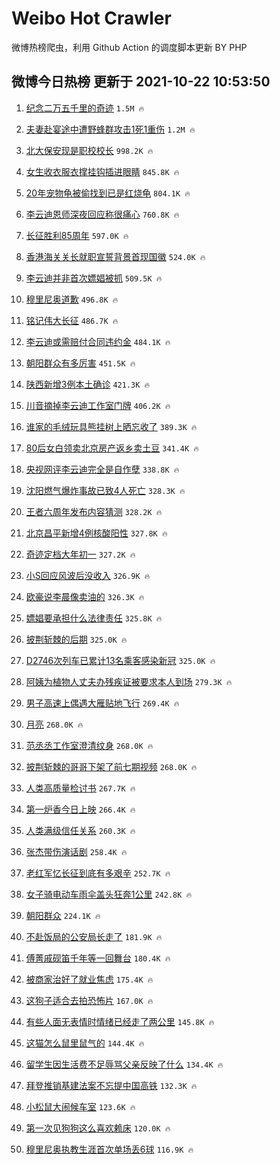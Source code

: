 # Weibo Hot Crawler 



微博热榜爬虫，利用 Github Action 的调度脚本更新 BY PHP 


## 微博今日热榜 更新于 2021-10-22 10:53:50 
1. [纪念二万五千里的奇迹](https://s.weibo.com/weibo?q=%23%E7%BA%AA%E5%BF%B5%E4%BA%8C%E4%B8%87%E4%BA%94%E5%8D%83%E9%87%8C%E7%9A%84%E5%A5%87%E8%BF%B9%23&Refer=top) `1.5M 🔥` 

1. [夫妻赴宴途中遭野蜂群攻击1死1重伤](https://s.weibo.com/weibo?q=%23%E5%A4%AB%E5%A6%BB%E8%B5%B4%E5%AE%B4%E9%80%94%E4%B8%AD%E9%81%AD%E9%87%8E%E8%9C%82%E7%BE%A4%E6%94%BB%E5%87%BB1%E6%AD%BB1%E9%87%8D%E4%BC%A4%23&Refer=top) `1.2M 🔥` 

1. [北大保安现是职校校长](https://s.weibo.com/weibo?q=%23%E5%8C%97%E5%A4%A7%E4%BF%9D%E5%AE%89%E7%8E%B0%E6%98%AF%E8%81%8C%E6%A0%A1%E6%A0%A1%E9%95%BF%23&Refer=top) `998.2K 🔥` 

1. [女生收衣服衣撑挂钩插进眼睛](https://s.weibo.com/weibo?q=%23%E5%A5%B3%E7%94%9F%E6%94%B6%E8%A1%A3%E6%9C%8D%E8%A1%A3%E6%92%91%E6%8C%82%E9%92%A9%E6%8F%92%E8%BF%9B%E7%9C%BC%E7%9D%9B%23&Refer=top) `845.8K 🔥` 

1. [20年宠物龟被偷找到已是红烧龟](https://s.weibo.com/weibo?q=%2320%E5%B9%B4%E5%AE%A0%E7%89%A9%E9%BE%9F%E8%A2%AB%E5%81%B7%E6%89%BE%E5%88%B0%E5%B7%B2%E6%98%AF%E7%BA%A2%E7%83%A7%E9%BE%9F%23&Refer=top) `804.1K 🔥` 

1. [李云迪恩师深夜回应称很痛心](https://s.weibo.com/weibo?q=%23%E6%9D%8E%E4%BA%91%E8%BF%AA%E6%81%A9%E5%B8%88%E6%B7%B1%E5%A4%9C%E5%9B%9E%E5%BA%94%E7%A7%B0%E5%BE%88%E7%97%9B%E5%BF%83%23&Refer=top) `760.8K 🔥` 

1. [长征胜利85周年](https://s.weibo.com/weibo?q=%23%E9%95%BF%E5%BE%81%E8%83%9C%E5%88%A985%E5%91%A8%E5%B9%B4%23&Refer=top) `597.0K 🔥` 

1. [香港海关关长就职宣誓背景首现国徽](https://s.weibo.com/weibo?q=%23%E9%A6%99%E6%B8%AF%E6%B5%B7%E5%85%B3%E5%85%B3%E9%95%BF%E5%B0%B1%E8%81%8C%E5%AE%A3%E8%AA%93%E8%83%8C%E6%99%AF%E9%A6%96%E7%8E%B0%E5%9B%BD%E5%BE%BD%23&Refer=top) `524.0K 🔥` 

1. [李云迪并非首次嫖娼被抓](https://s.weibo.com/weibo?q=%23%E6%9D%8E%E4%BA%91%E8%BF%AA%E5%B9%B6%E9%9D%9E%E9%A6%96%E6%AC%A1%E5%AB%96%E5%A8%BC%E8%A2%AB%E6%8A%93%23&Refer=top) `509.5K 🔥` 

1. [穆里尼奥道歉](https://s.weibo.com/weibo?q=%23%E7%A9%86%E9%87%8C%E5%B0%BC%E5%A5%A5%E9%81%93%E6%AD%89%23&Refer=top) `496.8K 🔥` 

1. [铭记伟大长征](https://s.weibo.com/weibo?q=%23%E9%93%AD%E8%AE%B0%E4%BC%9F%E5%A4%A7%E9%95%BF%E5%BE%81%23&Refer=top) `486.7K 🔥` 

1. [李云迪或需赔付合同违约金](https://s.weibo.com/weibo?q=%23%E6%9D%8E%E4%BA%91%E8%BF%AA%E6%88%96%E9%9C%80%E8%B5%94%E4%BB%98%E5%90%88%E5%90%8C%E8%BF%9D%E7%BA%A6%E9%87%91%23&Refer=top) `484.1K 🔥` 

1. [朝阳群众有多厉害](https://s.weibo.com/weibo?q=%23%E6%9C%9D%E9%98%B3%E7%BE%A4%E4%BC%97%E6%9C%89%E5%A4%9A%E5%8E%89%E5%AE%B3%23&Refer=top) `451.5K 🔥` 

1. [陕西新增3例本土确诊](https://s.weibo.com/weibo?q=%23%E9%99%95%E8%A5%BF%E6%96%B0%E5%A2%9E3%E4%BE%8B%E6%9C%AC%E5%9C%9F%E7%A1%AE%E8%AF%8A%23&Refer=top) `421.3K 🔥` 

1. [川音摘掉李云迪工作室门牌](https://s.weibo.com/weibo?q=%23%E5%B7%9D%E9%9F%B3%E6%91%98%E6%8E%89%E6%9D%8E%E4%BA%91%E8%BF%AA%E5%B7%A5%E4%BD%9C%E5%AE%A4%E9%97%A8%E7%89%8C%23&Refer=top) `406.2K 🔥` 

1. [谁家的毛绒玩具熊挂树上晒忘收了](https://s.weibo.com/weibo?q=%23%E8%B0%81%E5%AE%B6%E7%9A%84%E6%AF%9B%E7%BB%92%E7%8E%A9%E5%85%B7%E7%86%8A%E6%8C%82%E6%A0%91%E4%B8%8A%E6%99%92%E5%BF%98%E6%94%B6%E4%BA%86%23&Refer=top) `389.3K 🔥` 

1. [80后女白领卖北京房产返乡卖土豆](https://s.weibo.com/weibo?q=%2380%E5%90%8E%E5%A5%B3%E7%99%BD%E9%A2%86%E5%8D%96%E5%8C%97%E4%BA%AC%E6%88%BF%E4%BA%A7%E8%BF%94%E4%B9%A1%E5%8D%96%E5%9C%9F%E8%B1%86%23&Refer=top) `341.4K 🔥` 

1. [央视网评李云迪完全是自作孽](https://s.weibo.com/weibo?q=%23%E5%A4%AE%E8%A7%86%E7%BD%91%E8%AF%84%E6%9D%8E%E4%BA%91%E8%BF%AA%E5%AE%8C%E5%85%A8%E6%98%AF%E8%87%AA%E4%BD%9C%E5%AD%BD%23&Refer=top) `338.8K 🔥` 

1. [沈阳燃气爆炸事故已致4人死亡](https://s.weibo.com/weibo?q=%23%E6%B2%88%E9%98%B3%E7%87%83%E6%B0%94%E7%88%86%E7%82%B8%E4%BA%8B%E6%95%85%E5%B7%B2%E8%87%B44%E4%BA%BA%E6%AD%BB%E4%BA%A1%23&Refer=top) `328.3K 🔥` 

1. [王者六周年发布内容猜测](https://s.weibo.com/weibo?q=%23%E7%8E%8B%E8%80%85%E5%85%AD%E5%91%A8%E5%B9%B4%E5%8F%91%E5%B8%83%E5%86%85%E5%AE%B9%E7%8C%9C%E6%B5%8B%23&Refer=top) `328.2K 🔥` 

1. [北京昌平新增4例核酸阳性](https://s.weibo.com/weibo?q=%23%E5%8C%97%E4%BA%AC%E6%98%8C%E5%B9%B3%E6%96%B0%E5%A2%9E4%E4%BE%8B%E6%A0%B8%E9%85%B8%E9%98%B3%E6%80%A7%23&Refer=top) `327.8K 🔥` 

1. [奇迹定档大年初一](https://s.weibo.com/weibo?q=%23%E5%A5%87%E8%BF%B9%E5%AE%9A%E6%A1%A3%E5%A4%A7%E5%B9%B4%E5%88%9D%E4%B8%80%23&Refer=top) `327.2K 🔥` 

1. [小S回应风波后没收入](https://s.weibo.com/weibo?q=%23%E5%B0%8FS%E5%9B%9E%E5%BA%94%E9%A3%8E%E6%B3%A2%E5%90%8E%E6%B2%A1%E6%94%B6%E5%85%A5%23&Refer=top) `326.9K 🔥` 

1. [欧豪说李晨像卖油的](https://s.weibo.com/weibo?q=%23%E6%AC%A7%E8%B1%AA%E8%AF%B4%E6%9D%8E%E6%99%A8%E5%83%8F%E5%8D%96%E6%B2%B9%E7%9A%84%23&Refer=top) `326.3K 🔥` 

1. [嫖娼要承担什么法律责任](https://s.weibo.com/weibo?q=%23%E5%AB%96%E5%A8%BC%E8%A6%81%E6%89%BF%E6%8B%85%E4%BB%80%E4%B9%88%E6%B3%95%E5%BE%8B%E8%B4%A3%E4%BB%BB%23&Refer=top) `325.8K 🔥` 

1. [披荆斩棘的后期](https://s.weibo.com/weibo?q=%23%E6%8A%AB%E8%8D%86%E6%96%A9%E6%A3%98%E7%9A%84%E5%90%8E%E6%9C%9F%23&Refer=top) `325.0K 🔥` 

1. [D2746次列车已累计13名乘客感染新冠](https://s.weibo.com/weibo?q=%23D2746%E6%AC%A1%E5%88%97%E8%BD%A6%E5%B7%B2%E7%B4%AF%E8%AE%A113%E5%90%8D%E4%B9%98%E5%AE%A2%E6%84%9F%E6%9F%93%E6%96%B0%E5%86%A0%23&Refer=top) `325.0K 🔥` 

1. [阿姨为植物人丈夫办残疾证被要求本人到场](https://s.weibo.com/weibo?q=%23%E9%98%BF%E5%A7%A8%E4%B8%BA%E6%A4%8D%E7%89%A9%E4%BA%BA%E4%B8%88%E5%A4%AB%E5%8A%9E%E6%AE%8B%E7%96%BE%E8%AF%81%E8%A2%AB%E8%A6%81%E6%B1%82%E6%9C%AC%E4%BA%BA%E5%88%B0%E5%9C%BA%23&Refer=top) `279.3K 🔥` 

1. [男子高速上偶遇大雁贴地飞行](https://s.weibo.com/weibo?q=%23%E7%94%B7%E5%AD%90%E9%AB%98%E9%80%9F%E4%B8%8A%E5%81%B6%E9%81%87%E5%A4%A7%E9%9B%81%E8%B4%B4%E5%9C%B0%E9%A3%9E%E8%A1%8C%23&Refer=top) `269.4K 🔥` 

1. [月亮](https://s.weibo.com/weibo?q=%E6%9C%88%E4%BA%AE&Refer=top) `268.0K 🔥` 

1. [范丞丞工作室澄清纹身](https://s.weibo.com/weibo?q=%23%E8%8C%83%E4%B8%9E%E4%B8%9E%E5%B7%A5%E4%BD%9C%E5%AE%A4%E6%BE%84%E6%B8%85%E7%BA%B9%E8%BA%AB%23&Refer=top) `268.0K 🔥` 

1. [披荆斩棘的哥哥下架了前七期视频](https://s.weibo.com/weibo?q=%23%E6%8A%AB%E8%8D%86%E6%96%A9%E6%A3%98%E7%9A%84%E5%93%A5%E5%93%A5%E4%B8%8B%E6%9E%B6%E4%BA%86%E5%89%8D%E4%B8%83%E6%9C%9F%E8%A7%86%E9%A2%91%23&Refer=top) `268.0K 🔥` 

1. [人类高质量检讨书](https://s.weibo.com/weibo?q=%23%E4%BA%BA%E7%B1%BB%E9%AB%98%E8%B4%A8%E9%87%8F%E6%A3%80%E8%AE%A8%E4%B9%A6%23&Refer=top) `267.7K 🔥` 

1. [第一炉香今日上映](https://s.weibo.com/weibo?q=%23%E7%AC%AC%E4%B8%80%E7%82%89%E9%A6%99%E4%BB%8A%E6%97%A5%E4%B8%8A%E6%98%A0%23&Refer=top) `266.4K 🔥` 

1. [人类满级信任关系](https://s.weibo.com/weibo?q=%23%E4%BA%BA%E7%B1%BB%E6%BB%A1%E7%BA%A7%E4%BF%A1%E4%BB%BB%E5%85%B3%E7%B3%BB%23&Refer=top) `260.3K 🔥` 

1. [张杰带伤演话剧](https://s.weibo.com/weibo?q=%23%E5%BC%A0%E6%9D%B0%E5%B8%A6%E4%BC%A4%E6%BC%94%E8%AF%9D%E5%89%A7%23&Refer=top) `258.4K 🔥` 

1. [老红军忆长征到底有多艰辛](https://s.weibo.com/weibo?q=%23%E8%80%81%E7%BA%A2%E5%86%9B%E5%BF%86%E9%95%BF%E5%BE%81%E5%88%B0%E5%BA%95%E6%9C%89%E5%A4%9A%E8%89%B0%E8%BE%9B%23&Refer=top) `252.7K 🔥` 

1. [女子骑电动车雨伞盖头狂奔1公里](https://s.weibo.com/weibo?q=%23%E5%A5%B3%E5%AD%90%E9%AA%91%E7%94%B5%E5%8A%A8%E8%BD%A6%E9%9B%A8%E4%BC%9E%E7%9B%96%E5%A4%B4%E7%8B%82%E5%A5%941%E5%85%AC%E9%87%8C%23&Refer=top) `242.8K 🔥` 

1. [朝阳群众](https://s.weibo.com/weibo?q=%E6%9C%9D%E9%98%B3%E7%BE%A4%E4%BC%97&Refer=top) `224.1K 🔥` 

1. [不赴饭局的公安局长走了](https://s.weibo.com/weibo?q=%23%E4%B8%8D%E8%B5%B4%E9%A5%AD%E5%B1%80%E7%9A%84%E5%85%AC%E5%AE%89%E5%B1%80%E9%95%BF%E8%B5%B0%E4%BA%86%23&Refer=top) `181.9K 🔥` 

1. [傅菁戚砚笛千年等一回舞台](https://s.weibo.com/weibo?q=%23%E5%82%85%E8%8F%81%E6%88%9A%E7%A0%9A%E7%AC%9B%E5%8D%83%E5%B9%B4%E7%AD%89%E4%B8%80%E5%9B%9E%E8%88%9E%E5%8F%B0%23&Refer=top) `180.4K 🔥` 

1. [被商家治好了就业焦虑](https://s.weibo.com/weibo?q=%23%E8%A2%AB%E5%95%86%E5%AE%B6%E6%B2%BB%E5%A5%BD%E4%BA%86%E5%B0%B1%E4%B8%9A%E7%84%A6%E8%99%91%23&Refer=top) `175.4K 🔥` 

1. [这狗子适合去拍恐怖片](https://s.weibo.com/weibo?q=%23%E8%BF%99%E7%8B%97%E5%AD%90%E9%80%82%E5%90%88%E5%8E%BB%E6%8B%8D%E6%81%90%E6%80%96%E7%89%87%23&Refer=top) `167.0K 🔥` 

1. [有些人面无表情时情绪已经走了两公里](https://s.weibo.com/weibo?q=%E6%9C%89%E4%BA%9B%E4%BA%BA%E9%9D%A2%E6%97%A0%E8%A1%A8%E6%83%85%E6%97%B6%E6%83%85%E7%BB%AA%E5%B7%B2%E7%BB%8F%E8%B5%B0%E4%BA%86%E4%B8%A4%E5%85%AC%E9%87%8C&Refer=top) `145.8K 🔥` 

1. [这猫怎么鼠里鼠气的](https://s.weibo.com/weibo?q=%23%E8%BF%99%E7%8C%AB%E6%80%8E%E4%B9%88%E9%BC%A0%E9%87%8C%E9%BC%A0%E6%B0%94%E7%9A%84%23&Refer=top) `144.4K 🔥` 

1. [留学生因生活费不足辱骂父亲反映了什么](https://s.weibo.com/weibo?q=%23%E7%95%99%E5%AD%A6%E7%94%9F%E5%9B%A0%E7%94%9F%E6%B4%BB%E8%B4%B9%E4%B8%8D%E8%B6%B3%E8%BE%B1%E9%AA%82%E7%88%B6%E4%BA%B2%E5%8F%8D%E6%98%A0%E4%BA%86%E4%BB%80%E4%B9%88%23&Refer=top) `134.4K 🔥` 

1. [拜登推销基建法案不忘提中国高铁](https://s.weibo.com/weibo?q=%23%E6%8B%9C%E7%99%BB%E6%8E%A8%E9%94%80%E5%9F%BA%E5%BB%BA%E6%B3%95%E6%A1%88%E4%B8%8D%E5%BF%98%E6%8F%90%E4%B8%AD%E5%9B%BD%E9%AB%98%E9%93%81%23&Refer=top) `132.3K 🔥` 

1. [小松鼠大闹候车室](https://s.weibo.com/weibo?q=%23%E5%B0%8F%E6%9D%BE%E9%BC%A0%E5%A4%A7%E9%97%B9%E5%80%99%E8%BD%A6%E5%AE%A4%23&Refer=top) `123.6K 🔥` 

1. [第一次见狗狗这么喜欢赖床](https://s.weibo.com/weibo?q=%23%E7%AC%AC%E4%B8%80%E6%AC%A1%E8%A7%81%E7%8B%97%E7%8B%97%E8%BF%99%E4%B9%88%E5%96%9C%E6%AC%A2%E8%B5%96%E5%BA%8A%23&Refer=top) `120.0K 🔥` 

1. [穆里尼奥执教生涯首次单场丢6球](https://s.weibo.com/weibo?q=%23%E7%A9%86%E9%87%8C%E5%B0%BC%E5%A5%A5%E6%89%A7%E6%95%99%E7%94%9F%E6%B6%AF%E9%A6%96%E6%AC%A1%E5%8D%95%E5%9C%BA%E4%B8%A26%E7%90%83%23&Refer=top) `116.9K 🔥` 

